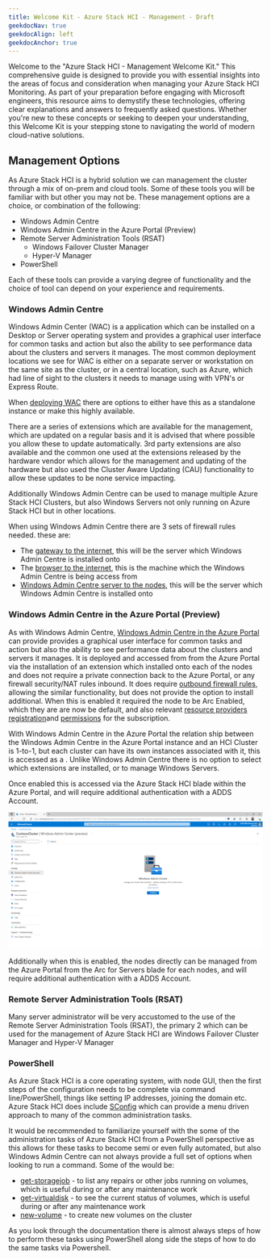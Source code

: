 ```yaml
---
title: Welcome Kit - Azure Stack HCI - Management - Draft
geekdocNav: true
geekdocAlign: left
geekdocAnchor: true
---
```


[wacfirewallruleshost]:https://learn.microsoft.com/en-us/azure-stack/hci/concepts/firewall-requirements#windows-admin-center
[wacfirewallrulesinternet]:https://learn.microsoft.com/en-us/windows-server/manage/windows-admin-center/deploy/network-requirements#gateway-urls
[wacfirewallrulesbrowser]:https://learn.microsoft.com/en-us/windows-server/manage/windows-admin-center/deploy/network-requirements#browser-urls
[wacdeploymentoptions]:https://learn.microsoft.com/en-us/windows-server/manage/windows-admin-center/plan/installation-options
[wacportal]: https://learn.microsoft.com/en-us/windows-server/manage/windows-admin-center/azure/manage-hci-clusters
[wacportalfirewall]:https://learn.microsoft.com/en-us/windows-server/manage/windows-admin-center/azure/manage-hci-clusters#networking-requirements
[wcportalsubscription]:https://learn.microsoft.com/en-us/windows-server/manage/windows-admin-center/azure/manage-hci-clusters#azure-account-with-an-active-subscription
[wacportalpermissions]:https://learn.microsoft.com/en-us/windows-server/manage/windows-admin-center/azure/manage-hci-clusters#azure-permissions
[sconfig]:https://learn.microsoft.com/en-us/windows-server/administration/server-core/server-core-sconfig
[get-storagejob]:https://learn.microsoft.com/en-us/powershell/module/storage/get-storagejob?view=windowsserver2022-ps
[get-virtualdisk]:https://learn.microsoft.com/en-us/powershell/module/storage/get-virtualdisk?view=windowsserver2022-ps
[new-volume]:https://learn.microsoft.com/en-us/azure-stack/hci/manage/create-volumes#example-with-1-to-3-servers



Welcome to the "Azure Stack HCI - Management Welcome Kit." This comprehensive guide is designed to provide you with essential insights into the areas of focus and consideration when managing your Azure Stack HCI Monitoring. As part of your preparation before engaging with Microsoft engineers, this resource aims to demystify these technologies, offering clear explanations and answers to frequently asked questions. Whether you're new to these concepts or seeking to deepen your understanding, this Welcome Kit is your stepping stone to navigating the world of modern cloud-native solutions. 

## Management Options

As Azure Stack HCI is a hybrid solution we can management the cluster through a mix of on-prem and cloud tools.  Some of these tools you will be familiar with but other you may not be.  These management options are a choice, or combination of the following:

- Windows Admin Centre
- Windows Admin Centre in the Azure Portal (Preview)
- Remote Server Administration Tools (RSAT)
   - Windows Failover Cluster Manager
   - Hyper-V Manager
- PowerShell

Each of these tools can provide a varying degree of functionality and the choice of tool can depend on your experience and requirements.


### Windows Admin Centre

Windows Admin Center (WAC) is a application which can be installed on a Desktop or Server operating system and provides a graphical user interface for common tasks and action but also the ability to see performance data about the clusters and servers it manages.  The most common deployment locations we see for WAC is either on a separate server or workstation on the same site as the cluster, or in a central location, such as Azure, which had line of sight to the clusters it needs to manage using with VPN's or Express Route.

When [deploying WAC][wacdeploymentoptions] there are options to either have this as a standalone instance or make this highly available.

There are a series of extensions which are available for the management, which are updated on a regular basis and it is advised that where possible you allow these to update automatically.  3rd party extensions are also available and the common one used at the extensions released by the hardware vendor which allows for the management and updating of the hardware but also used the Cluster Aware Updating (CAU) functionality to allow these updates to be none service impacting.

Additionally Windows Admin Centre can be used to manage multiple Azure Stack HCI Clusters, but also Windows Servers not only running on Azure Stack HCI but in other locations.

When using Windows Admin Centre there are 3 sets of firewall rules needed. these are:

- The [gateway to the internet][wacfirewallrulesinternet], this will be the server which Windows Admin Centre is installed onto 
- The [browser to the internet][wacfirewallrulesbrowser], this is the machine which the Windows Admin Centre is being access from
- [Windows Admin Centre server to the nodes][wacfirewallruleshost], this will be the server which Windows Admin Centre is installed onto

### Windows Admin Centre in the Azure Portal (Preview)

As with Windows Admin Centre, [Windows Admin Centre in the Azure Portal][wacportal] can provide provides a graphical user interface for common tasks and action but also the ability to see performance data about the clusters and servers it manages.  It is deployed and accessed from from the Azure Portal via the installation of an extension which installed onto each of the nodes and does not require a private connection back to the Azure Portal, or any firewall security/NAT rules inbound.  It does require [outbound firewall rules][wacportalfirewall], allowing the similar functionality, but does not provide the option to install additional.  When this is enabled it required the node to be Arc Enabled, which they are are now be default, and also relevant [resource providers registration][wcportalsubscription]and  [permissions][wacportalpermissions] for the subscription.

With Windows Admin Centre in the Azure Portal the relation ship between the Windows Admin Centre in the Azure Portal instance and an HCI Cluster is 1-to-1, but each cluster can have its own instances associated with it, this is accessed as a .  Unlike Windows Admin Centre there is no option to select which extensions are installed, or to manage Windows Servers.

Once enabled this is accessed via the Azure Stack HCI blade within the Azure Portal, and will require additional authentication with a ADDS Account.

![Windows Admin Centre in the Azure Portal](../images/windows-admin-center-in-azure-hci-connect.png "Windows Admin Centre in the Azure Portal")

Additionally when this is enabled, the nodes directly can be managed from the Azure Portal from the Arc for Servers blade for each nodes, and will require additional authentication with a ADDS Account.

### Remote Server Administration Tools (RSAT)

Many server administrator will be very accustomed to the use of the Remote Server Administration Tools (RSAT), the primary 2 which can be used for the management of Azure Stack HCI are Windows Failover Cluster Manager and Hyper-V Manager

### PowerShell

As Azure Stack HCI is a core operating system, with node GUI, then the first steps of the configuration needs to be complete via command line/PowerShell, things like setting IP addresses, joining the domain etc.  Azure Stack HCI does include [SConfig][sconfig] which can provide a menu driven approach to many of the common administration tasks.

It would be recommended to familiarize yourself with the some of the administration tasks of Azure Stack HCI from a PowerShell perspective as this allows for these tasks to become semi or even fully automated, but also Windows Admin Centre can not always provide a full set of options when looking to run a command.  Some of the would be:

- [get-storagejob][get-storagejob] - to list any repairs or other jobs running on volumes, which is useful during or after any maintenance work
- [get-virtualdisk][get-virtualdisk] - to see the current status of volumes, which is useful during or after any maintenance work
- [new-volume][new-volume] - to create new volumes on the cluster

As you look through the documentation there is almost always steps of how to perform these tasks using PowerShell along side the steps of how to do the same tasks via Powershell.
